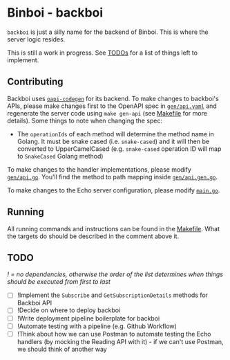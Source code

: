 # Binboi - backboi

`backboi` is just a silly name for the backend of Binboi. This is where the server logic resides.

This is still a work in progress. See [TODOs](#todo) for a list of things left to implement.

## Contributing

Backboi uses [`oapi-codegen`](https://github.com/deepmap/oapi-codegen) for its backend. To make changes to backboi's APIs, please make changes first to the OpenAPI spec in [`gen/api.yaml`](./gen/api.yaml) and regenerate the server code using `make gen-api` (see [Makefile](./Makefile) for more details). Some things to note when changing the spec:

* The `operationIds` of each method will determine the method name in Golang. It must be snake cased (i.e. `snake-cased`) and it will then be converted to UpperCamelCased (e.g. `snake-cased` operation ID will map to `SnakeCased` Golang method)

To make changes to the handler implementations, please modify [`gen/api.go`](./gen/api.go). You'll find the method to path mapping inside [`gen/api.gen.go`](./gen/api.gen.go).

To make changes to the Echo server configuration, please modify [`main.go`](./main.go).

## Running

All running commands and instructions can be found in the [Makefile](./Makefile). What the targets do should be described in the comment above it.

## TODO
_! = no dependencies, otherwise the order of the list determines when things should be executed from first to last_

- [ ] !Implement the `Subscribe` and `GetSubscriptionDetails` methods for Backboi API
- [ ] !Decide on where to deploy backboi
- [ ] !Write deployment pipeline boilerplate for backboi
- [ ] !Automate testing with a pipeline (e.g. Github Workflow)
- [ ] !Think about how we can use Postman to automate testing the Echo handlers (by mocking the Reading API with it) - if we can't use Postman, we should think of another way
